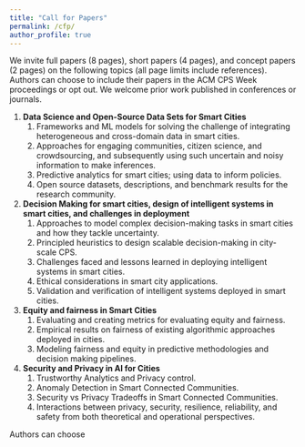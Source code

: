 ```yaml
---
title: "Call for Papers"
permalink: /cfp/
author_profile: true
---
```


We invite full papers (8 pages), short papers (4 pages), and concept papers (2 pages) on the following topics (all page limits include references). Authors can choose to include their papers in the ACM CPS Week proceedings or opt out. We welcome prior work published in conferences or journals.

<ol>
<li><b>Data Science and Open-Source Data Sets for Smart Cities</b>
<ol>
<li>Frameworks and ML models for solving the challenge of integrating heterogeneous and cross-domain data in smart cities.</li>
<li>Approaches for engaging communities, citizen science, and crowdsourcing, and subsequently using such uncertain and noisy information to make inferences.</li>
<li>Predictive analytics for smart cities; using data to inform policies.</li>
<li>Open source datasets, descriptions, and benchmark results for the research community.</li>
</ol></li>
<li><b>Decision Making for smart cities, design of intelligent systems in smart cities, and challenges in deployment</b>
<ol>
<li>Approaches to model complex decision-making tasks in smart cities and how they tackle uncertainty.</li>
<li>Principled heuristics to design scalable decision-making in city-scale CPS.</li>
<li>Challenges faced and lessons learned in deploying intelligent systems in smart cities.</li>
<li>Ethical considerations in smart city applications.</li>
<li>Validation and verification of intelligent systems deployed in smart cities.</li>
</ol></li>
<li><b>Equity and fairness in Smart Cities</b>
<ol>
<li>Evaluating and creating metrics for evaluating equity and fairness.</li>
<li>Empirical results on fairness of existing algorithmic approaches deployed in cities.</li>
<li>Modeling fairness and equity in predictive methodologies and decision making pipelines.</li>
</ol></li>
<li><b>Security and Privacy in AI for Cities</b>
<ol>
<li>Trustworthy Analytics and Privacy control.</li>
<li>Anomaly Detection in Smart Connected Communities.</li>
<li>Security vs Privacy Tradeoffs in Smart Connected Communities.</li>
<li>Interactions between privacy, security, resilience, reliability, and safety from both theoretical and operational perspectives.</li>
</ol></li>
</ol>


Authors can choose


